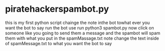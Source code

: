 # piratehackerspambot.py
this is my first python script 
chainge the note inthe bot towhat ever you want the bot to say 
run the bot  use run python3 spambot.py now click on someone like you going to send them a 
message and the spambot will spam them with what you put in the spamMassage.txt
note change the text inside of spamMessage.txt to what you want the bot to say 
